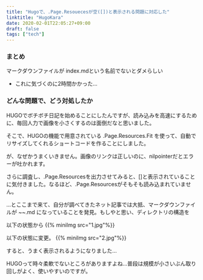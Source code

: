 ```yaml
---
title: "Hugoで、.Page.Resouecesが空([])と表示される問題に対応した"
linktitle: "HugoKara"
date: 2020-02-01T22:05:27+09:00
draft: false
tags: ["tech"]
---
```


### まとめ
マークダウンファイルが index.mdという名前でないとダメらしい
- これに気づくのに2時間かかった…

### どんな問題で、どう対処したか
HUGOでボチボチ日記を始めることにしたんですが、読み込みを高速にするために、毎回人力で画像を小さくするのは面倒だなと思いました。

そこで、HUGOの機能で用意されている .Page.Resources.Fit を使って、自動でリサイズしてくれるショートコードを作ることにしました。


が、なぜかうまくいきません。画像のリンクは正しいのに、nilpointerだとエラーが吐かれます。

さらに調査し、.Page.Resourcesを出力させてみると、[]と表示されていることに気付きました。なるほど、.Page.Resourcesがそもそも読み込まれていません。

…とここまで来て、自分が調べてきたネット記事では大抵、マークダウンファイルが ~~.md になっていることを発見。もしやと思い、ディレクトリの構造を  

以下の状態から
{{% miniImg src="1.jpg"%}}

以下の状態に変更。
{{% miniImg src="2.jpg"%}}


すると、うまく表示されるようになりました…

HUGOって時々柔軟でないところがありますよね…普段は規模が小さいぶん取り回しがよく、使いやすいのですが。